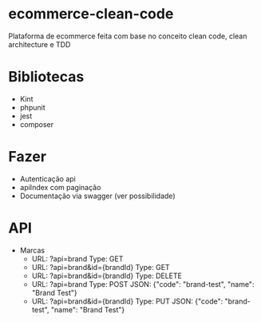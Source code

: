 # ecommerce-clean-code
Plataforma de ecommerce feita com base no conceito clean code, clean architecture e TDD

# Bibliotecas
- Kint
- phpunit
- jest
- composer

# Fazer
- Autenticação api
- apiIndex com paginação
- Documentação via swagger (ver possibilidade)

# API
- Marcas
  - URL: ?api=brand Type: GET
  - URL: ?api=brand&id={brandId} Type: GET
  - URL: ?api=brand&id={brandId} Type: DELETE
  - URL: ?api=brand Type: POST JSON: {"code": "brand-test", "name": "Brand Test"}
  - URL: ?api=brand&id={brandId} Type: PUT JSON: {"code": "brand-test", "name": "Brand Test"}